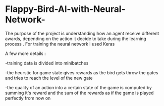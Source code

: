 # Flappy-Bird-AI-with-Neural-Network-


The purpose of the project is understanding how an agent receive different awards,
depending on the action it decide to take during the learning process . 
For training the neural network I used Keras 

A few more details : 

  -training data is divided into minibatches 
  
  -the heurstic for game state gives rewards as the bird gets throw the gates and tries to reach the level of the new gate
  
  -the quality of an action into a certain state of the game is computed by summing it's reward and 
   the sum of the rewards as if the game is played perfectly from now on
